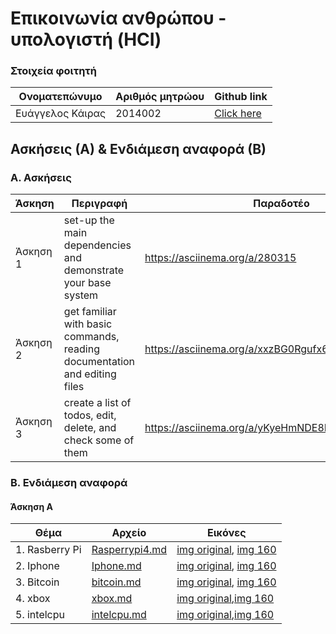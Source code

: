 # Επικοινωνία ανθρώπου - υπολογιστή (HCI)

### Στοιχεία φοιτητή
|  Ονοματεπώνυμο  | Αριθμός μητρώου | Github link |
| ------ | ------ | ------ |
| Ευάγγελος Κάιρας | 2014002 | [Click here ](https://github.com/VaggelisKair)|


## Ασκήσεις (Α) & Ενδιάμεση αναφορά (Β)

### A. Ασκήσεις
| Άσκηση | Περιγραφή | Παραδοτέο |
| ----- | ----- | ----- | 
| Άσκηση 1 | set-up the main dependencies and demonstrate your base system | https://asciinema.org/a/280315 |
| Άσκηση 2 | get familiar with basic commands, reading documentation and editing files | https://asciinema.org/a/xxzBG0Rgufx6E4RnuiZQ3UubL |
| Άσκηση 3 | create a list of todos, edit, delete, and check some of them | https://asciinema.org/a/yKyeHmNDE8LmAzluCN7DRFXey |


### B. Ενδιάμεση αναφορά

#### Άσκηση Α

| Θέμα | Aρχείο | Εικόνες |
| ----- | ----- | ----- |
| 1. Rasberry Pi | [Rasperrypi4.md](https://github.com/VaggelisKair/gr/blob/gh-pages/_gallery/raspberrypi4.md) | [img original](https://github.com/VaggelisKair/gr/blob/gh-pages/images/raspberrypi4.jpg), [img 160](https://github.com/VaggelisKair/gr/blob/gh-pages/images/raspberrypi4-thumb.jpg) |
| 2. Iphone | [Iphone.md](https://github.com/VaggelisKair/gr/blob/gh-pages/_gallery/iphone.md)|[img original](https://github.com/VaggelisKair/gr/blob/gh-pages/images/iphone.png), [img 160](https://github.com/VaggelisKair/gr/blob/gh-pages/images/iphone-thumb.png) |
| 3. Bitcoin |  [bitcoin.md](https://github.com/VaggelisKair/gr/blob/gh-pages/_gallery/bitcoin.md)|[img original](https://github.com/VaggelisKair/gr/blob/gh-pages/images/bitcoin.jpg), [img 160](https://github.com/VaggelisKair/gr/blob/gh-pages/images/bitcoin-thumb.jpg) |
| 4. xbox | [xbox.md](https://github.com/VaggelisKair/gr/blob/gh-pages/_gallery/xbox.md) |[img original](https://github.com/VaggelisKair/gr/blob/gh-pages/images/xbox.jpg),[img 160](https://github.com/VaggelisKair/gr/blob/gh-pages/images/xbox-thumb.jpg)|
| 5. intelcpu | [intelcpu.md](https://github.com/VaggelisKair/gr/blob/gh-pages/_gallery/intelcpu.md) | [img original](https://github.com/VaggelisKair/gr/blob/gh-pages/images/intelcpu.jpg),[img 160](https://github.com/VaggelisKair/gr/blob/gh-pages/images/intelcpu-thumb.jpg) |

